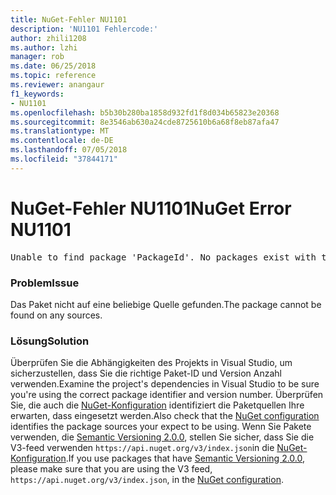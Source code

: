 ```yaml
---
title: NuGet-Fehler NU1101
description: 'NU1101 Fehlercode:'
author: zhili1208
ms.author: lzhi
manager: rob
ms.date: 06/25/2018
ms.topic: reference
ms.reviewer: anangaur
f1_keywords:
- NU1101
ms.openlocfilehash: b5b30b280ba1858d932fd1f8d034b65823e20368
ms.sourcegitcommit: 8e3546ab630a24cde8725610b6a68f8eb87afa47
ms.translationtype: MT
ms.contentlocale: de-DE
ms.lasthandoff: 07/05/2018
ms.locfileid: "37844171"
---
```

# <a name="nuget-error-nu1101"></a><span data-ttu-id="b7092-103">NuGet-Fehler NU1101</span><span class="sxs-lookup"><span data-stu-id="b7092-103">NuGet Error NU1101</span></span>

<pre>Unable to find package 'PackageId'. No packages exist with this id in source(s): 'sourceA', 'sourceB', 'sourceC'</pre>

### <a name="issue"></a><span data-ttu-id="b7092-104">Problem</span><span class="sxs-lookup"><span data-stu-id="b7092-104">Issue</span></span>
<span data-ttu-id="b7092-105">Das Paket nicht auf eine beliebige Quelle gefunden.</span><span class="sxs-lookup"><span data-stu-id="b7092-105">The package cannot be found on any sources.</span></span>

### <a name="solution"></a><span data-ttu-id="b7092-106">Lösung</span><span class="sxs-lookup"><span data-stu-id="b7092-106">Solution</span></span>
<span data-ttu-id="b7092-107">Überprüfen Sie die Abhängigkeiten des Projekts in Visual Studio, um sicherzustellen, dass Sie die richtige Paket-ID und Version Anzahl verwenden.</span><span class="sxs-lookup"><span data-stu-id="b7092-107">Examine the project's dependencies in Visual Studio to be sure you're using the correct package identifier and version number.</span></span> <span data-ttu-id="b7092-108">Überprüfen Sie, die auch die [NuGet-Konfiguration](../../consume-packages/Configuring-NuGet-Behavior.md) identifiziert die Paketquellen Ihre erwarten, dass eingesetzt werden.</span><span class="sxs-lookup"><span data-stu-id="b7092-108">Also check that the [NuGet configuration](../../consume-packages/Configuring-NuGet-Behavior.md) identifies the package sources your expect to be using.</span></span> <span data-ttu-id="b7092-109">Wenn Sie Pakete verwenden, die [Semantic Versioning 2.0.0](../../reference/package-versioning.md#semantic-versioning-200), stellen Sie sicher, dass Sie die V3-feed verwenden `https://api.nuget.org/v3/index.json`in die [NuGet-Konfiguration](../../consume-packages/Configuring-NuGet-Behavior.md).</span><span class="sxs-lookup"><span data-stu-id="b7092-109">If you use packages that have [Semantic Versioning 2.0.0](../../reference/package-versioning.md#semantic-versioning-200), please make sure that you are using the V3 feed, `https://api.nuget.org/v3/index.json`, in the [NuGet configuration](../../consume-packages/Configuring-NuGet-Behavior.md).</span></span>